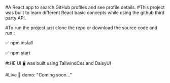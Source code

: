 #A React app to search GitHub profiles and see profile details.
#This project was built to learn different React basic concepts while using the github third party API.

#To run the project just clone the repo or download the source code and run :

  ✅ npm install

  ✅ npm start

#tHE UI 🖥️ was built using TailwindCss and DaisyUI

#Live 🔴 demo: "Coming soon..."
